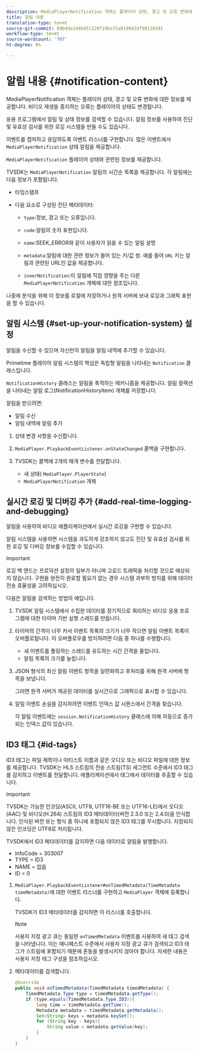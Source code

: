 ```yaml
---
description: MediaPlayerNotification 객체는 플레이어 상태, 경고 및 오류 변화에 대한 정보를 제공합니다. 비디오 재생을 중지하는 오류는 플레이어의 상태도 변경됩니다.
title: 알림 내용
translation-type: tm+mt
source-git-commit: 89bdda1d4bd5c126f19ba75a819942df901183d1
workflow-type: tm+mt
source-wordcount: '707'
ht-degree: 0%

---
```



# 알림 내용 {#notification-content}

MediaPlayerNotification 객체는 플레이어 상태, 경고 및 오류 변화에 대한 정보를 제공합니다. 비디오 재생을 중지하는 오류는 플레이어의 상태도 변경됩니다.

응용 프로그램에서 알림 및 상태 정보를 검색할 수 있습니다. 알림 정보를 사용하여 진단 및 유효성 검사를 위한 로깅 시스템을 만들 수도 있습니다.

이벤트를 캡처하고 응답하도록 이벤트 리스너를 구현합니다. 많은 이벤트에서 `MediaPlayerNotification` 상태 알림을 제공합니다.

`MediaPlayerNotification` 플레이어 상태와 관련된 정보를 제공합니다.

TVSDK는 `MediaPlayerNotification` 알림의 시간순 목록을 제공합니다. 각 알림에는 다음 정보가 포함됩니다.

* 타임스탬프
* 다음 요소로 구성된 진단 메타데이터:

   * `type`:정보, 경고 또는 오류입니다.
   * `code`:알림의 숫자 표현입니다.
   * `name`:SEEK_ERROR와 같이 사용자가 읽을 수 있는 알림 설명
   * `metadata`:알림에 대한 관련 정보가 들어 있는 키/값 쌍. 예를 들어 `URL` 키는 알림과 관련된 URL인 값을 제공합니다.

   * `innerNotification`:이 알림에 직접 영향을 주는 다른  `MediaPlayerNotification` 개체에 대한 참조입니다.

나중에 분석을 위해 이 정보를 로컬에 저장하거나 원격 서버에 보내 로깅과 그래픽 표현을 할 수 있습니다.

## 알림 시스템 {#set-up-your-notification-system} 설정

알림을 수신할 수 있으며 자신만의 알림을 알림 내역에 추가할 수 있습니다.

Primetime 플레이어 알림 시스템의 핵심은 독립형 알림을 나타내는 `Notification` 클래스입니다.

`NotificationHistory` 클래스는 알림을 축적하는 메커니즘을 제공합니다. 알림 컬렉션을 나타내는 알림 로그(NotificationHistoryItem) 개체를 저장합니다.

알림을 받으려면:

* 알림 수신
* 알림 내역에 알림 추가

1. 상태 변경 사항을 수신합니다.
1. `MediaPlayer.PlaybackEventListener.onStateChanged` 콜백을 구현합니다.
1. TVSDK는 콜백에 2개의 매개 변수를 전달합니다.

   * 새 상태( `MediaPlayer.PlayerState`)
   * `MediaPlayerNotification` 개체

## 실시간 로깅 및 디버깅 추가 {#add-real-time-logging-and-debugging}

알림을 사용하여 비디오 애플리케이션에서 실시간 로깅을 구현할 수 있습니다.

알림 시스템을 사용하면 시스템을 과도하게 강조하지 않고도 진단 및 유효성 검사를 위한 로깅 및 디버깅 정보를 수집할 수 있습니다.

>[!IMPORTANT]
>
>로깅 백 엔드는 프로덕션 설정의 일부가 아니며 고로드 트래픽을 처리할 것으로 예상되지 않습니다. 구현을 완전히 완료할 필요가 없는 경우 시스템 과부하 방지를 위해 데이터 전송 효율성을 고려하십시오.

다음은 알림을 검색하는 방법의 예입니다.

1. TVSDK 알림 시스템에서 수집한 데이터를 정기적으로 쿼리하는 비디오 응용 프로그램에 대한 타이머 기반 실행 스레드를 만듭니다.

1. 타이머의 간격이 너무 커서 이벤트 목록의 크기가 너무 작으면 알림 이벤트 목록이 오버플로됩니다. 이 오버플로우를 방지하려면 다음 중 하나를 수행합니다.

   * 새 이벤트를 폴링하는 스레드를 유도하는 시간 간격을 줄입니다.
   * 알림 목록의 크기를 늘립니다.

1. JSON 형식의 최신 알림 이벤트 항목을 일련화하고 후처리를 위해 원격 서버에 항목을 보냅니다.

   그러면 원격 서버가 제공된 데이터를 실시간으로 그래픽으로 표시할 수 있습니다.
1. 알림 이벤트 손실을 감지하려면 이벤트 인덱스 값 시퀀스에서 간격을 찾습니다.

   각 알림 이벤트에는 `session.NotificationHistory` 클래스에 의해 자동으로 증가되는 인덱스 값이 있습니다.

## ID3 태그 {#id-tags}

ID3 태그는 파일 제목이나 아티스트 이름과 같은 오디오 또는 비디오 파일에 대한 정보를 제공합니다. TVSDK는 HLS 스트림의 전송 스트림(TS) 세그먼트 수준에서 ID3 태그를 감지하고 이벤트를 전달합니다. 애플리케이션에서 태그에서 데이터를 추출할 수 있습니다.

>[!IMPORTANT]
>
>TVSDK는 가능한 인코딩(ASCII, UTF8, UTF16-BE 또는 UTF16-LE)에서 오디오(AAC) 및 비디오(H.264) 스트림의 ID3 메타데이터(버전 2.3.0 또는 2.4.0)을 인식합니다. 인식된 버전 또는 형식 중 하나에 포함되지 않은 ID3 태그를 무시합니다. 지정되지 않은 인코딩은 UTF8로 처리됩니다.

TVSDK에서 ID3 메타데이터를 감지하면 다음 데이터로 알림을 발행합니다.

* InfoCode = 303007
* TYPE = ID3
* NAME = 없음
* ID = 0

1. `MediaPlayer.PlaybackEventListener#onTimedMetadata(TimeMetadata timeMetadata)`에 대한 이벤트 리스너를 구현하고 `MediaPlayer` 객체에 등록합니다.

   TVSDK가 ID3 메타데이터를 감지하면 이 리스너를 호출합니다.

   >[!NOTE]
   >
   >사용자 지정 광고 큐는 동일한 `onTimedMetadata` 이벤트를 사용하여 새 태그 검색을 나타냅니다. 이는 매니페스트 수준에서 사용자 지정 광고 큐가 검색되고 ID3 태그가 스트림에 포함되기 때문에 혼동을 발생시키지 않아야 합니다. 자세한 내용은 사용자 지정 태그 구성을 참조하십시오.

1. 메타데이터를 검색합니다.

   ```java
   @Override 
   public void onTimedMetadata(TimedMetadata timedMetadata) { 
       TimedMetadata.Type type = timedMetadata.getType(); 
       if (type.equals(TimedMetadata.Type.ID3)){ 
           long time = timeMetadata.getTime(); 
           Metadata metadata = timedMetadata.getMetadata(); 
           Set<String> keys = metadata.keySet(); 
           for (String key : keys){ 
               String value = metadata.getValue(key); 
           } 
       } 
   }
   ```

